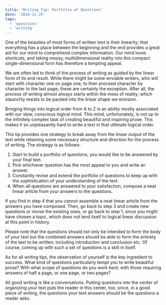 ```yaml
---
title: 'Writing Tip: Portfolio of Questions'
date: '2014-11-25'
tags:
  - 'questions'
  - 'writing'
---
```


One of the beauties of most forms of written text is their linearity; that everything has a place between the beginning and the end provides a great aid for our mind to comprehend complex information. Our mind loves shortcuts, and taking messy, multidimensional reality into this compact single-dimensional form has therefore a tempting appeal.

We are often led to think of the process of writing as guided by the linear form of its end result. While there might be some enviable writers, who will start with character one on page one, to then proceed character by character to the last page; these are certainly the exception. After all, the process of writing almost always starts within the mess of reality; which staunchly resists to be packed into the linear shape we envision.

Bringing things into logical order from A to Z is an ability mostly associated with our slow, conscious logical mind. This mind, unfortunately, is not up to the infinitely complex task of creating beautiful and inspiring prose. This makes it so unpleasantly hard to write a text in that ultimate logical order.

This tip provides one strategy to break away from the linear output of the text while retaining some necessary structure and direction for the process of writing. The strategy is as follows:

1. Start to build a portfolio of questions, you would like to be answered by your final text.
2. Pick whichever question has the most appeal to you and write an answer.
3. Constantly revise and extend the portfolio of questions to keep up with the sophistication of your understanding of the text.
4. When all questions are answered to your satisfaction, compose a neat linear article from your answers to the questions.

If you find in step 4 that you cannot assemble a neat linear article from the answers you have composed. Then, go back to step 3 and create new questions or revise the existing ones, or go back to step 1, since you might have chosen a topic, which does not lend itself to logical linear discussion at this point in history.

Please note that the questions should not only be intended to form the body of your text but the combined answers should be able to form the entirety of the text to be written; including introduction and conclusion etc. Of course, coming up with such a set of questions is a skill in itself.

As for all writing tips, the observation of yourself is the key ingredient to success. What kind of questions particularly tempt you to write beautiful prose? With what scope of questions do you work best; with those requiring answers of half a page, or one page, or two pages?

All good writing is like a conversations. Putting questions into the center of organizing your text puts the reader in this center, too; since, in a good piece of writing, the questions your text answers should be the questions a reader asks.
